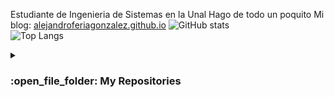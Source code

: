 Estudiante de Ingenieria de Sistemas en la Unal
Hago de todo un poquito
Mi blog: [alejandroferiagonzalez.github.io](https://alejandroferiagonzalez.github.io/)
![GitHub stats](https://github-readme-stats.vercel.app/api?username=AlejandroFeriaGonzalez&show_icons=true&theme=tokyonight)
<br/>
![Top Langs](https://github-readme-stats.vercel.app/api/top-langs/?username=AlejandroFeriaGonzalez&theme=tokyonight)

<details><summary><h3> :open_file_folder: My Repositories </h3></summary>
  <img src=https://github-readme-stats.vercel.app/api/pin/?username=AlejandroFeriaGonzalez&repo=apuntado_pygame&theme=tokyonight alt=repo_game />
  <br/>
  <img src=https://github-readme-stats.vercel.app/api/pin/?username=AlejandroFeriaGonzalez&repo=pdf_estadistica&theme=tokyonight alt=repo_game />
</details>
